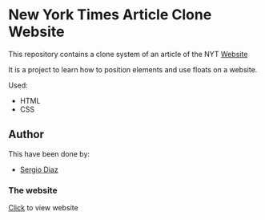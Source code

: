 # New York Times Article Clone Website

This repository contains a clone system of an article of the NYT [Website](https://www.nytimes.com/2014/03/18/science/space/detection-of-waves-in-space-buttresses-landmark-theory-of-big-bang.html?_r=0)

It is a project to learn how to position elements and use floats on a website.

Used:

* HTML
* CSS

## Author
This have been done by:

* [Sergio Diaz](https://github.com/serdg0) 

### The website
[Click](https://serdg0.github.io/Positioning-and-floating-elements/) to view website
